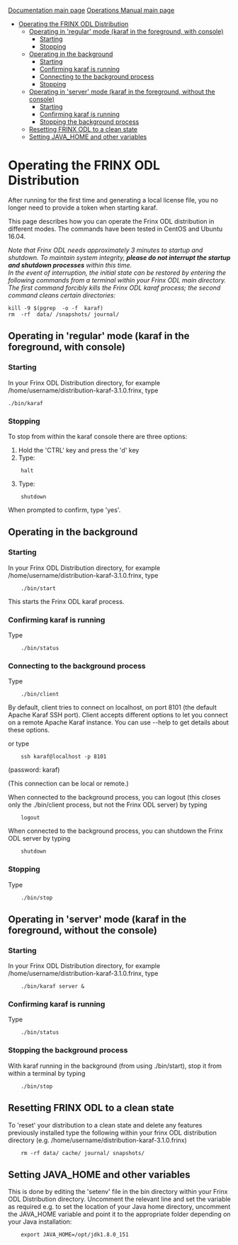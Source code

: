 [Documentation main page](https://frinxio.github.io/Frinx-docs/)
[Operations Manual main page](https://frinxio.github.io/Frinx-docs/FRINX_ODL_Distribution/Carbon/operations_manual.html)
<!-- TOC -->

- [Operating the FRINX ODL Distribution](#operating-the-frinx-odl-distribution)
    - [Operating in 'regular' mode (karaf in the foreground, with console)](#operating-in-regular-mode-karaf-in-the-foreground-with-console)
        - [Starting](#starting)
        - [Stopping](#stopping)
    - [Operating in the background](#operating-in-the-background)
        - [Starting](#starting-1)
        - [Confirming karaf is running](#confirming-karaf-is-running)
        - [Connecting to the background process](#connecting-to-the-background-process)
        - [Stopping](#stopping-1)
    - [Operating in 'server' mode (karaf in the foreground, without the console)](#operating-in-server-mode-karaf-in-the-foreground-without-the-console)
        - [Starting](#starting-2)
        - [Confirming karaf is running](#confirming-karaf-is-running-1)
        - [Stopping the background process](#stopping-the-background-process)
    - [Resetting FRINX ODL to a clean state](#resetting-frinx-odl-to-a-clean-state)
    - [Setting JAVA_HOME and other variables](#setting-java_home-and-other-variables)

<!-- /TOC -->

# Operating the FRINX ODL Distribution

After running for the first time and generating a local license file, you no longer need to provide a token when starting karaf.

This page describes how you can operate the Frinx ODL distribution in different modes. The commands have been tested in CentOS and Ubuntu 16.04.

*Note that Frinx ODL needs approximately 3 minutes to startup and shutdown. To maintain system integrity, **please do not interrupt the startup and shutdown processes** within this time.*  
*In the event of interruption, the initial state can be restored by entering the following commands from a terminal within your Frinx ODL main directory. The first command forcibly kills the Frinx ODL karaf process; the second command cleans certain directories:*
 
```
kill -9 $(pgrep  -o -f  karaf)
rm  -rf  data/ /snapshots/ journal/
```

## Operating in 'regular' mode (karaf in the foreground, with console)
### Starting
In your Frinx ODL Distribution directory, for example /home/username/distribution-karaf-3.1.0.frinx, type

    ./bin/karaf

### Stopping
To stop from within the karaf console there are three options:

1. Hold the 'CTRL' key and press the 'd' key
2. Type:
```
    halt
```
3. Type:
```
    shutdown
```
When prompted to confirm, type 'yes'.

## Operating in the background
### Starting 
In your Frinx ODL Distribution directory, for example /home/username/distribution-karaf-3.1.0.frinx, type
```
    ./bin/start
```
This starts the Frinx ODL karaf process.
### Confirming karaf is running
Type
```
    ./bin/status
```
### Connecting to the background process
Type
```
    ./bin/client
```
By default, client tries to connect on localhost, on port 8101 (the default Apache Karaf SSH port). Client accepts different options to let you connect on a remote Apache Karaf instance. You can use --help to get details about these options.

or type
```
    ssh karaf@localhost -p 8101
```
(password: karaf)

(This connection can be local or remote.)

When connected to the background process, you can logout (this closes only the ./bin/client process, but not the Frinx ODL server) by typing
```
    logout
```
When connected to the background process, you can shutdown the Frinx ODL server by typing  
```
    shutdown
```

### Stopping 
Type
```
    ./bin/stop
```

## Operating in 'server' mode (karaf in the foreground, without the console)
### Starting 
In your Frinx ODL Distribution directory, for example /home/username/distribution-karaf-3.1.0.frinx, type
```
    ./bin/karaf server &
```

### Confirming karaf is running
Type
```
    ./bin/status
```

### Stopping the background process
With karaf running in the background (from using ./bin/start), stop it from within a terminal by typing
```
    ./bin/stop
```

## Resetting FRINX ODL to a clean state
To 'reset' your distribution to a clean state and delete any features previously installed type the following within your frinx ODL distribution directory (e.g. /home/username/distribution-karaf-3.1.0.frinx)
```
    rm -rf data/ cache/ journal/ snapshots/
```

## Setting JAVA_HOME and other variables
This is done by editing the 'setenv' file in the bin directory within your Frinx ODL Distribution directory. Uncomment the relevant line and set the variable as required e.g. to set the location of your Java home directory, uncomment the JAVA_HOME variable and point it to the appropriate folder depending on your Java installation:
```
    export JAVA_HOME=/opt/jdk1.8.0_151
```

